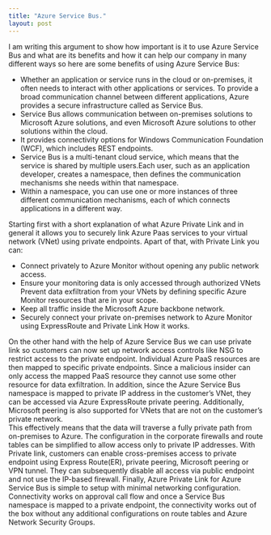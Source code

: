 ```yaml
---
title: "Azure Service Bus."
layout: post
---
```

I am writing this argument to show how important is it to use Azure Service Bus and what are its benefits and how it can help our company in many different ways so here are some
benefits of using Azure Service Bus:

* Whether an application or service runs in the cloud or on-premises, it often needs to interact with other applications or services. To provide a broad communication channel between different applications, Azure provides a secure infrastructure called as Service Bus.
* Service Bus allows communication between on-premises solutions to Microsoft Azure solutions, and even Microsoft Azure solutions to other solutions within the cloud.
* It provides connectivity options for Windows Communication Foundation (WCF), which includes REST endpoints.
* Service Bus is a multi-tenant cloud service, which means that the service is shared by multiple users.Each user, such as an application developer, creates a namespace, then defines the communication mechanisms she needs within that namespace.
* Within a namespace, you can use one or more instances of three different communication mechanisms, each of which connects applications in a different way.

Starting first with a short explanation of what Azure Private Link and in general it allows you to securely link Azure Paas services to your virtual network (VNet) using private endpoints. Apart of that, with Private Link you can:

* Connect privately to Azure Monitor without opening any public network access.
* Ensure your monitoring data is only accessed through authorized VNets Prevent data exfiltration from your VNets by defining specific Azure Monitor resources that are in your scope.
* Keep all traffic inside the Microsoft Azure backbone network.
* Securely connect your private on-premises network to Azure Monitor using ExpressRoute and Private Link How it works.

On the other hand with the help of Azure Service Bus we can use private link so customers can now set up network access controls like NSG to restrict access to the private endpoint. Individual Azure PaaS resources are then mapped to specific private endpoints. Since a malicious insider can only access the mapped PaaS resource they cannot use some other resource for data exfiltration. In addition, since the Azure Service Bus namespace is mapped to private IP address in the customer’s VNet, they can be accessed via Azure ExpressRoute private peering. Additionally, Microsoft peering is also supported for VNets that are not on the customer’s private network.  
This effectively means that the data will traverse a fully private path from on-premises to Azure. The configuration in the corporate firewalls and route tables can be simplified to allow access only to private IP addresses. With Private link, customers can enable cross-premises access to private endpoint using Express Route(ER), private peering, Microsoft peering or VPN tunnel. They can subsequently disable all access via public endpoint and not use the IP-based firewall. Finally, Azure Private Link for Azure Service Bus is simple to setup with minimal networking configuration. Connectivity works on approval call flow and once a Service Bus namespace is mapped to a private endpoint, the connectivity works out of the box without any additional configurations on route tables and Azure Network Security Groups.   


